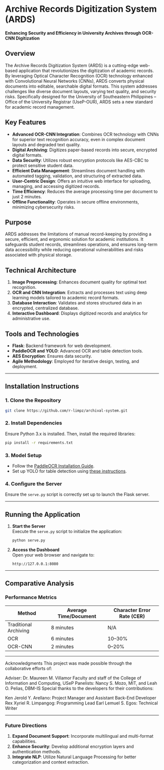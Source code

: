 
# **Archive Records Digitization System (ARDS)**  
**Enhancing Security and Efficiency in University Archives through OCR-CNN Digitization**

## **Overview**
The Archive Records Digitization System (ARDS) is a cutting-edge web-based application that revolutionizes the digitization of academic records. By leveraging Optical Character Recognition (OCR) technology enhanced with Convolutional Neural Networks (CNNs), ARDS converts physical documents into editable, searchable digital formats. This system addresses challenges like diverse document layouts, varying text quality, and security risks. Specifically designed for the University of Southeastern Philippines – Office of the University Registrar (UseP-OUR), ARDS sets a new standard for academic record management.

## **Key Features**
- **Advanced OCR-CNN Integration**: Combines OCR technology with CNNs for superior text recognition accuracy, even in complex document layouts and degraded text quality.  
- **Digital Archiving**: Digitizes paper-based records into secure, encrypted digital formats.  
- **Data Security**: Utilizes robust encryption protocols like AES-CBC to protect sensitive student data.  
- **Efficient Data Management**: Streamlines document handling with automated tagging, validation, and structuring of extracted data.  
- **User-Centric Design**: Offers an intuitive web interface for uploading, managing, and accessing digitized records.  
- **Time Efficiency**: Reduces the average processing time per document to just 2 minutes.  
- **Offline Functionality**: Operates in secure offline environments, minimizing cybersecurity risks.  

## **Purpose**
ARDS addresses the limitations of manual record-keeping by providing a secure, efficient, and ergonomic solution for academic institutions. It safeguards student records, streamlines operations, and ensures long-term data accessibility while reducing operational vulnerabilities and risks associated with physical storage.

## **Technical Architecture**
1. **Image Preprocessing**: Enhances document quality for optimal text recognition.  
2. **OCR and CNN Integration**: Extracts and processes text using deep learning models tailored to academic record formats.  
3. **Database Interaction**: Validates and stores structured data in an encrypted, centralized database.  
4. **Interactive Dashboard**: Displays digitized records and analytics for administrative use.

## **Tools and Technologies**
- **Flask**: Backend framework for web development.  
- **PaddleOCR and YOLO**: Advanced OCR and table detection tools.  
- **AES Encryption**: Ensures data security.  
- **Agile Methodology**: Employed for iterative design, testing, and deployment.

---

## **Installation Instructions**

### **1. Clone the Repository**
```bash
git clone https://github.com/r-limpz/archival-system.git
```

### **2. Install Dependencies**
Ensure Python 3.x is installed. Then, install the required libraries:
```bash
pip install -r requirements.txt
```

### **3. Model Setup**
- Follow the [PaddleOCR Installation Guide](https://github.com/PaddlePaddle/PaddleOCR/blob/main/README_en.md).  
- Set up YOLO for table detection using [these instructions](https://huggingface.co/foduucom/table-detection-and-extraction).

### **4. Configure the Server**
Ensure the `serve.py` script is correctly set up to launch the Flask server.

---

## **Running the Application**

1. **Start the Server**  
   Execute the `serve.py` script to initialize the application:
   ```bash
   python serve.py
   ```

2. **Access the Dashboard**  
   Open your web browser and navigate to:
   ```text
   http://127.0.0.1:8080
   ```

---

## **Comparative Analysis**
### **Performance Metrics**
| **Method**           | **Average Time/Document** | **Character Error Rate (CER)** |
|-----------------------|---------------------------|---------------------------------|
| Traditional Archiving | 8 minutes                | N/A                             |
| OCR                  | 6 minutes                | 10–30%                         |
| OCR-CNN              | 2 minutes                | 0–20%                          |

---

Acknowledgments
This project was made possible through the collaborative efforts of:

Adviser: Dr. Maureen M. Villamor
Faculty and staff of the College of Information and Computing, USeP
Panelists: Nancy S. Mozo, MIT, and Leah O. Pelias, DBM-IS
Special thanks to the developers for their contributions:

Ken Jerold Y. Arellano: Project Manager and Assistant Back-End Developer
Rex Xyriel R. Limpangog: Programming Lead
Earl Lemuel S. Egos: Technical Writer

---

### **Future Directions**
1. **Expand Document Support**: Incorporate multilingual and multi-format capabilities.  
2. **Enhance Security**: Develop additional encryption layers and authentication methods.  
3. **Integrate NLP**: Utilize Natural Language Processing for better categorization and context extraction.

